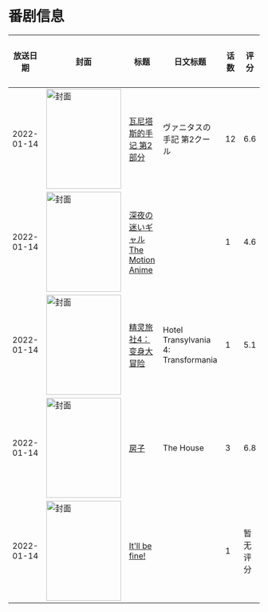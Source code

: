 # 番剧信息

|放送日期|封面|标题|日文标题|话数|评分|评分人数|
|---|---|---|---|---|---|---|
|2022-01-14|<img src="//lain.bgm.tv/pic/cover/c/09/b3/338270_Nyv6S.jpg" alt="封面" style="width:150px;height:200px;object-fit:cover;">|[瓦尼塔斯的手记 第2部分](https://bangumi.tv/subject/338270)|ヴァニタスの手記 第2クール|12|6.6|781人评分|
|2022-01-14|<img src="/img/no_icon_subject.png" alt="封面" style="width:150px;height:200px;object-fit:cover;">|[深夜の迷いギャル The Motion Anime](https://bangumi.tv/subject/363255)||1|4.6|14人评分|
|2022-01-14|<img src="//lain.bgm.tv/pic/cover/c/bf/40/365782_F6vzV.jpg" alt="封面" style="width:150px;height:200px;object-fit:cover;">|[精灵旅社4：变身大冒险](https://bangumi.tv/subject/365782)|Hotel Transylvania 4: Transformania|1|5.1|80人评分|
|2022-01-14|<img src="//lain.bgm.tv/pic/cover/c/48/17/366138_5xrr9.jpg" alt="封面" style="width:150px;height:200px;object-fit:cover;">|[房子](https://bangumi.tv/subject/366138)|The House|3|6.8|12人评分|
|2022-01-14|<img src="//lain.bgm.tv/pic/cover/c/34/90/419840_zJpX5.jpg" alt="封面" style="width:150px;height:200px;object-fit:cover;">|[It'll be fine!](https://bangumi.tv/subject/419840)||1|暂无评分|少于10人评分|
